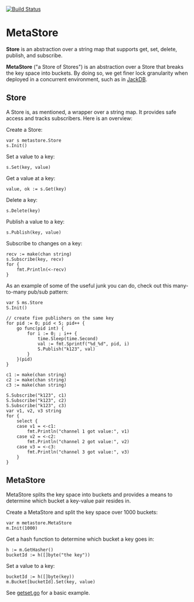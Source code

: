 [![Build Status](https://travis-ci.org/tristanwietsma/metastore.png?branch=master)](https://travis-ci.org/tristanwietsma/metastore)

MetaStore
=========

**Store** is an abstraction over a string map that supports get, set, delete, publish, and subscribe.

**MetaStore** ("a Store of Stores") is an abstraction over a Store that breaks the key space into buckets. By doing so, we get finer lock granularity when deployed in a concurrent environment, such as in [JackDB](https://github.com/tristanwietsma/jackdb).

Store
-----

A Store is, as mentioned, a wrapper over a string map. It provides safe access and tracks subscribers. Here is an overview:

Create a Store:

    var s metastore.Store
    s.Init()

Set a value to a key:

    s.Set(key, value)

Get a value at a key:

    value, ok := s.Get(key)

Delete a key:

    s.Delete(key)

Publish a value to a key:

    s.Publish(key, value)

Subscribe to changes on a key:

    recv := make(chan string)
    s.Subscribe(key, recv)
    for {
        fmt.Println(<-recv)
    }

As an example of some of the useful junk you can do, check out this many-to-many pub/sub pattern:

    var S ms.Store
    S.Init()
	
    // create five publishers on the same key
    for pid := 0; pid < 5; pid++ {
    	go func(pid int) {
			for i := 0; ; i++ {
				time.Sleep(time.Second)
				val := fmt.Sprintf("%d_%d", pid, i)
				S.Publish("k123", val)
			}
		}(pid)
	}

    c1 := make(chan string)
    c2 := make(chan string)
    c3 := make(chan string)
	
    S.Subscribe("k123", c1)
    S.Subscribe("k123", c2)
    S.Subscribe("k123", c3)
    var v1, v2, v3 string
    for {
    	select {
    	case v1 = <-c1:
    		fmt.Println("channel 1 got value:", v1)
    	case v2 = <-c2:
    		fmt.Println("channel 2 got value:", v2)
    	case v3 = <-c3:
    		fmt.Println("channel 3 got value:", v3)
    	}
    }

MetaStore
---------

MetaStore splits the key space into buckets and provides a means to determine which bucket a key-value pair resides in.

Create a MetaStore and split the key space over 1000 buckets:

    var m metastore.MetaStore
    m.Init(1000)

Get a hash function to determine which bucket a key goes in:

    h := m.GetHasher()
    bucketId := h([]byte("the key"))

Set a value to a key:

    bucketId := h([]byte(key))
    m.Bucket[bucketId].Set(key, value)

See [getset.go](https://github.com/tristanwietsma/metastore/blob/master/examples/getset.go) for a basic example.
